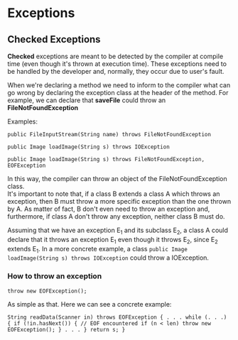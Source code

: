 # Exceptions
## Checked Exceptions
<strong>Checked</strong> exceptions are meant to be detected by the compiler at compile time (even though it's thrown at execution time). These exceptions need to be handled by the developer and, normally, they occur due to user's fault.

When we're declaring a method we need to inform to the compiler what can go wrong by declaring the exception class at the header of the method. For example, we can declare that **saveFile** could throw an **FileNotFoundException**

Examples:

`public FileInputStream(String name) throws FileNotFoundException`

`public Image loadImage(String s) throws IOException`

`public Image loadImage(String s) throws
FileNotFoundException, EOFException`

In this way, the compiler can throw an object of the FileNotFoundException class.
<br>
It's important to note that, if a class B extends a class A which throws an exception, then B must throw a more specific exception than the one thrown by A. As matter of fact, B don't even need to throw an exception and, furthermore, if class A don't throw any exception, neither class B must do.

Assuming that we have an exception E<sub>1</sub> and its subclass E<sub>2</sub>, a class A could declare that it throws an exception E<sub>1</sub> even though it throws E<sub>2</sub>, since E<sub>2</sub> extends E<sub>1</sub>. In a more concrete example, a class `public Image loadImage(String s) throws IOException` could throw a IOException.

### How to throw an exception
`throw new EOFException();`

As simple as that. Here we can see a concrete example:

`String readData(Scanner in) throws EOFException {
    . . .
    while (. . .) {
        if (!in.hasNext()) { // EOF encountered
            if (n < len)
                throw new EOFException();
        }
        . . .
    }
    return s;
}
`